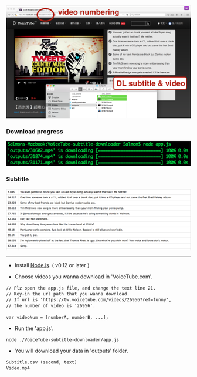 ![01](readme/01.png)

### Download progress

![02](readme/02.png)

### Subtitle

![03](readme/03.png)

---

* Install [Node.js](https://nodejs.org/). ( v0.12 or later )

* Choose videos you wanna download in 'VoiceTube.com'.

```
// Plz open the app.js file, and change the text line 21.
// Key-in the url path that you wanna download.
// If url is 'https://tw.voicetube.com/videos/26956?ref=funny',
// the number of video is '26956'.

var videoNum = [numberA, numberB, ...];
```

* Run the 'app.js'.

```
node ./VoiceTube-subtitle-downloader/app.js
```

* You will download your data in 'outputs' folder.

```
Subtitle.csv (second, text) 
Video.mp4
```